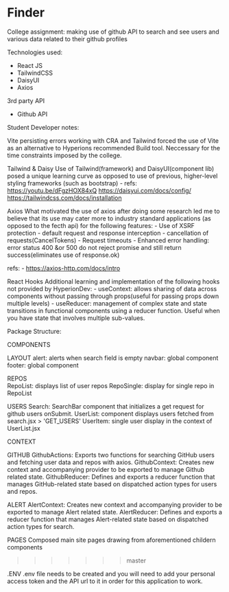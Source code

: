 # Finder

College assignment: making use of github API to search and see users and various data related to their github profiles

Technologies used:

- React JS
- TailwindCSS
- DaisyUI
- Axios

3rd party API

- Github API

Student Developer notes:

Vite
   persisting errors working with CRA and Tailwind forced the use of Vite as an alternative to Hyperions recommended Build tool. Neccessary for the time constraints imposed by the college.

Tailwind & Daisy
   Use of Tailwind(framework) and DaisyUI(component lib) posed a unique learning curve as opposed to use of previous, higher-level styling frameworks (such as bootstrap)
      - refs:
         <https://youtu.be/dFgzHOX84xQ>
         <https://daisyui.com/docs/config/>
         <https://tailwindcss.com/docs/installation>

Axios
   What motivated the use of axios after doing some research led me to believe that its use may cater more to industry standard applications (as opposed to the fecth api) for the following features:
      - Use of XSRF protection
      - default request and response interception
      - cancellation of requests(CancelTokens)
      - Request timeouts
      - Enhanced error handling: error status 400 &or 500 do not reject promise and still return success(eliminates use of response.ok)

   refs:
      - <https://axios-http.com/docs/intro>

React Hooks
   Additional learning and implementation of the following hooks not provided by HyperionDev:
      - useContext: allows sharing of data across components without passing through props(useful for passing props down multiple levels)
      - useReducer: management of complex state and state transitions in functional components using a reducer function. Useful when you have state that involves multiple sub-values.

Package Structure:

COMPONENTS

   LAYOUT
      alert: alerts when search field is empty
      navbar: global component
      footer: global component

   REPOS  
      RepoList: displays list of user repos
      RepoSingle: display for single repo in RepoList

   USERS
      Search: SearchBar component that initializes a get request for github users onSubmit.
      UserList: component displays users fetched from search.jsx > 'GET_USERS'
      UserItem: single user display in the context of UserList.jsx

CONTEXT

   GITHUB
      GithubActions: Exports two functions for searching GitHub users and fetching user data and repos with axios.
      GithubContext: Creates new context and  accompanying provider to be exported to manage Github related state.
      GithubReducer: Defines and exports a reducer function that manages GitHub-related state based on dispatched action types for users and repos.

   ALERT
      AlertContext: Creates new context and  accompanying provider to be exported to manage Alert related state.
      AlertReducer: Defines and exports a reducer function that manages Alert-related state based on dispatched action types for search.

PAGES
   Composed main site pages drawing from aforementioned childern components
>>>>>>> master

.ENV
 .env file needs to be created and you will need to add your personal access token and the API url to it in order for this application to work.
 